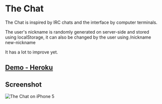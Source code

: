 # The Chat

The Chat is inspired by IRC chats and the interface by computer terminals.

The user's nickname is randomly generated on server-side and stored using localStorage, it can also be changed by the user using /nickname new-nickname
 
It has a lot to improve yet.

## [Demo - Heroku](https://margato-thechat.herokuapp.com)  
## Screenshot
![The Chat on iPhone 5](https://i.imgur.com/fYzKT9a.png?1)
